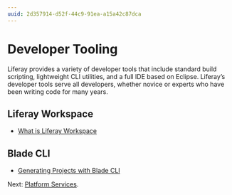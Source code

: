 ```yaml
---
uuid: 2d357914-d52f-44c9-91ea-a15a42c87dca
---
```


# Developer Tooling

Liferay provides a variety of developer tools that include standard build scripting, lightweight CLI utilities, and a full IDE based on Eclipse. Liferay’s developer tools serve all developers, whether novice or experts who have been writing code for many years.

## Liferay Workspace

* [What is Liferay Workspace](https://learn.liferay.com/w/dxp/building-applications/tooling/liferay-workspace/what-is-liferay-workspace)

## Blade CLI

* [Generating Projects with Blade CLI](https://learn.liferay.com/w/dxp/building-applications/tooling/blade-cli/generating-projects-with-blade-cli)

Next: [Platform Services](./platform-services.md).
